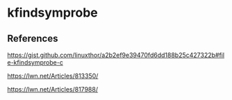 # kfindsymprobe

## References

https://gist.github.com/linuxthor/a2b2ef9e39470fd6dd188b25c427322b#file-kfindsymprobe-c

https://lwn.net/Articles/813350/

https://lwn.net/Articles/817988/
